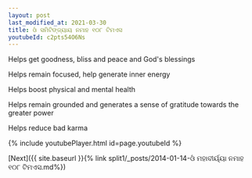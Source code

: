 ```yaml
---
layout: post
last_modified_at: 2021-03-30
title: ଓଁ ସମିଟିଙ୍ଜ୍ୟାୟ ନମାହ ୧୦୮ ଟିମଏସ
youtubeId: c2pts54O6Ns
---
```

 
 
Helps get goodness, bliss and peace and God's blessings
 
Helps remain focused, help generate inner energy 
 
Helps boost physical and mental health 
 
Helps remain grounded and generates a sense of gratitude towards the greater power 
 
Helps reduce bad karma
 
 
 
 


{% include youtubePlayer.html id=page.youtubeId %}
 
[Next]({{ site.baseurl }}{% link  split1/_posts/2014-01-14-ଓଁ ମହାବୀର୍ୟ୍ୟା ନମାହ ୧୦୮ ଟିମଏସ.md%})
 
